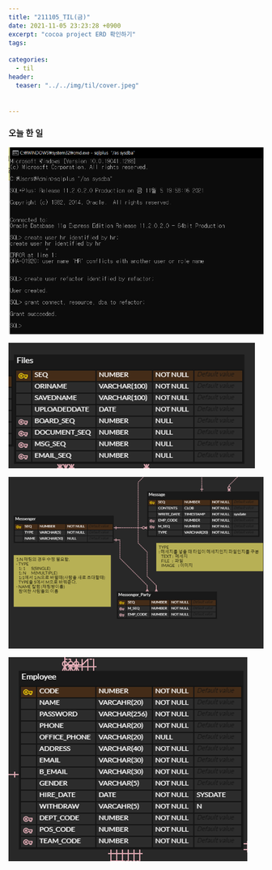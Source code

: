 ```yaml
---
title: "211105_TIL(금)"
date: 2021-11-05 23:23:28 +0900
excerpt: "cocoa project ERD 확인하기"
tags:

categories:
  - til
header:
  teaser: "../../img/til/cover.jpeg"


---
```




### 오늘 한 일



<img src="../../img/2021-11-05-211005_TIL/image-20211105200314792.png" alt="image-20211105200314792" style="zoom:67%;" />

![image-20211105212446411](../../img/2021-11-05-211005_TIL/image-20211105212446411.png)

![image-20211105212402361](../../img/2021-11-05-211005_TIL/image-20211105212402361.png)

![image-20211105212426705](../../img/2021-11-05-211005_TIL/image-20211105212426705.png)

